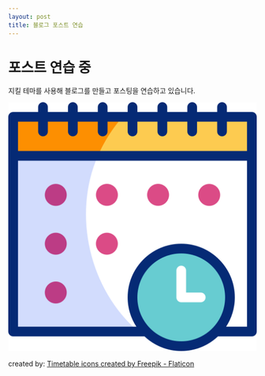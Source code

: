 ```yaml
---
layout: post
title: 블로그 포스트 연습
---
```


# 포스트 연습 중

지킬 테마를 사용해 블로그를 만들고 포스팅을 연습하고 있습니다.

![열심히 공부 중인 사람](/images/schedule.png)

created by: <a href="https://www.flaticon.com/free-icons/timetable" title="timetable icons">Timetable icons created by Freepik - Flaticon</a>
